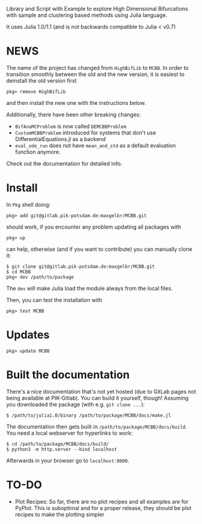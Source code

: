 Library and Script with Example to explore High Dimensional Bifurcations with sample and clustering based methods using Julia language.

It uses Julia 1.0/1.1 (and is not backwards compatible to Julia < v0.7)

# NEWS

The name of the project has changed from `HighBifLib` to `MCBB`. In order to transition smoothly between the old and the new version, it is easiest to deinstall the old version first

```
pkg> remove HighBifLib
```

and then install the new one with the instructions below.

Additionally, there have been other breaking changes:
* `BifAnaMCProblem` is now called `DEMCBBProblem`
* `CustomMCBBProblem` introduced for systems that don't use DifferentialEquations.jl as a backend
* `eval_ode_run` does not have `mean_and_std` as a default evaluation function anymore.

Check out the documentation for detailed info.

# Install

In `Pkg` shell doing:
```
pkg> add git@gitlab.pik-potsdam.de:maxgelbr/MCBB.git
```
should work, if you encounter any problem updating all packages with
```
pkg> up
```
can help, otherwise (and if you want to contribute) you can manually clone it:
```
$ git clone git@gitlab.pik-potsdam.de:maxgelbr/MCBB.git
$ cd MCBB
pkg> dev /path/to/package
```
The `dev` will make Julia load the module always from the local files.

Then, you can test the installation with
```
pkg> test MCBB
```

# Updates

```
pkg> update MCBB
```

# Built the documentation

There's a nice documentation that's not yet hosted (due to GitLab pages not being available at PIK-Gitlab). You can build it yourself, though! Assuming you downloaded the package (with e.g. `git clone ...`):

```
$ /path/to/julia1.0/binary /path/to/package/MCBB/docs/make.jl
```
The documentation then gets built in `/path/to/package/MCBB/docs/build`. You need a local webserver for hyperlinks to work:
```
$ cd /path/to/package/MCBB/docs/build/
$ python3 -m http.server --bind localhost
```
Afterwards in your browser go to `localhost:8000`.

# TO-DO

* Plot Recipes: So far, there are no plot recipes and all examples are for PyPlot. This is suboptimal and for a proper release, they should be plot recipes to make the plotting simpler
